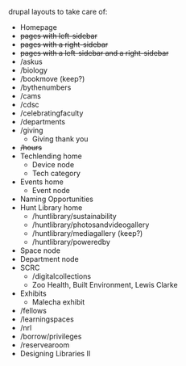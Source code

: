 drupal layouts to take care of:

* Homepage
* ~~pages with left-sidebar~~
* ~~pages with a right-sidebar~~
* ~~pages with a left-sidebar and a right-sidebar~~
* /askus
* /biology
* /bookmove (keep?)
* /bythenumbers
* /cams
* /cdsc
* /celebratingfaculty
* /departments
* /giving
	* Giving thank you
* ~~/hours~~
* Techlending home
  	* Device node
  	* Tech category
* Events home
  	* Event node
* Naming Opportunities
* Hunt Library home
  	* /huntlibrary/sustainability
  	* /huntlibrary/photosandvideogallery
  	* /huntlibrary/mediagallery (keep?)
  	* /huntlibrary/poweredby
* Space node
* Department node
* SCRC
	* /digitalcollections
	* Zoo Health, Built Environment, Lewis Clarke
* Exhibits
	* Malecha exhibit
* /fellows
* /learningspaces
* /nrl
* /borrow/privileges
* /reservearoom
* Designing Libraries II